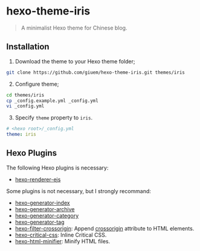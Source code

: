 # hexo-theme-iris

> A minimalist Hexo theme for Chinese blog.

## Installation

1. Download the theme to your Hexo theme folder;

``` bash
git clone https://github.com/giuem/hexo-theme-iris.git themes/iris
```

2. Configure theme;

```bash
cd themes/iris
cp _config.example.yml _config.yml
vi _config.yml
```

3. Specify `theme` property to `iris`.

```yaml
# <hexo root>/_config.yml
theme: iris
```

## Hexo Plugins

The following Hexo plugins is necessary:

* [hexo-renderer-ejs](https://www.npmjs.com/package/hexo-renderer-ejs)

Some plugins is not necessary, but I strongly recommand:

* [hexo-generator-index](https://www.npmjs.com/package/hexo-generator-index)
* [hexo-generator-archive](https://www.npmjs.com/package/hexo-generator-archive)
* [hexo-generator-category](https://www.npmjs.com/package/hexo-generator-category)
* [hexo-generator-tag](https://www.npmjs.com/package/hexo-generator-tag)
* [hexo-filter-crossorigin](https://www.npmjs.com/package/hexo-filter-crossorigin): Append [crossorigin](https://developer.mozilla.org/en-US/docs/Web/HTML/CORS_settings_attributes) attribute to HTML elements.
* [hexo-critical-css](https://github.com/john-whitley/hexo-critical-css): Inline Critical CSS.
* [hexo-html-minifier](https://github.com/hexojs/hexo-html-minifier): Minify HTML files.


